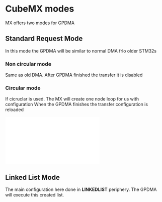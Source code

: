 # CubeMX modes

MX offers two modes for GPDMA

## Standard Request Mode

In this mode the GPDMA will be similar to normal DMA frlo older STM32s

### Non circular mode

Same as old DMA. After GPDMA finished the transfer it is disabled

### Circular mode

If cicruclar is used. The MX will create one node loop for us with configuration
When the GPDMA finishes the transfer configuration is reloaded

![circular](./img/gpdma_list.json)

## Linked List Mode

The main configuration here done in **LINKEDLIST** periphery. The GPDMA will execute this created list. 

